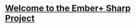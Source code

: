 [Welcome to the Ember+ Sharp Project](http://lawo.github.io/ember-plus-sharp)
=============================================================================